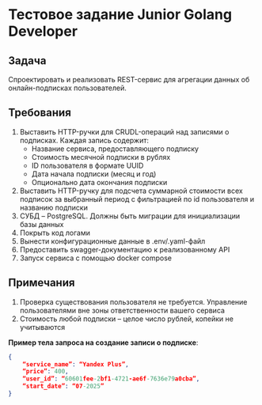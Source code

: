 # Тестовое задание Junior Golang Developer

## Задача
Спроектировать и реализовать REST-сервис для агрегации данных об онлайн-подписках пользователей.

## Требования
1. Выставить HTTP-ручки для CRUDL-операций над записями о подписках. Каждая запись содержит:
   - Название сервиса, предоставляющего подписку
   - Стоимость месячной подписки в рублях
   - ID пользователя в формате UUID
   - Дата начала подписки (месяц и год)
   - Опционально дата окончания подписки
2. Выставить HTTP-ручку для подсчета суммарной стоимости всех подписок за выбранный период с фильтрацией по id пользователя и названию подписки
3. СУБД – PostgreSQL. Должны быть миграции для инициализации базы данных
4. Покрыть код логами
5. Вынести конфигурационные данные в .env/.yaml-файл
6. Предоставить swagger-документацию к реализованному API
7. Запуск сервиса с помощью docker compose

## Примечания
1. Проверка существования пользователя не требуется. Управление пользователями вне зоны ответственности вашего сервиса
2. Стоимость любой подписки – целое число рублей, копейки не учитываются

**Пример тела запроса на создание записи о подписке**:
```json
{
    “service_name”: “Yandex Plus”,
    “price”: 400,
    “user_id”: “60601fee-2bf1-4721-ae6f-7636e79a0cba”,
    “start_date”: “07-2025”
}
```
